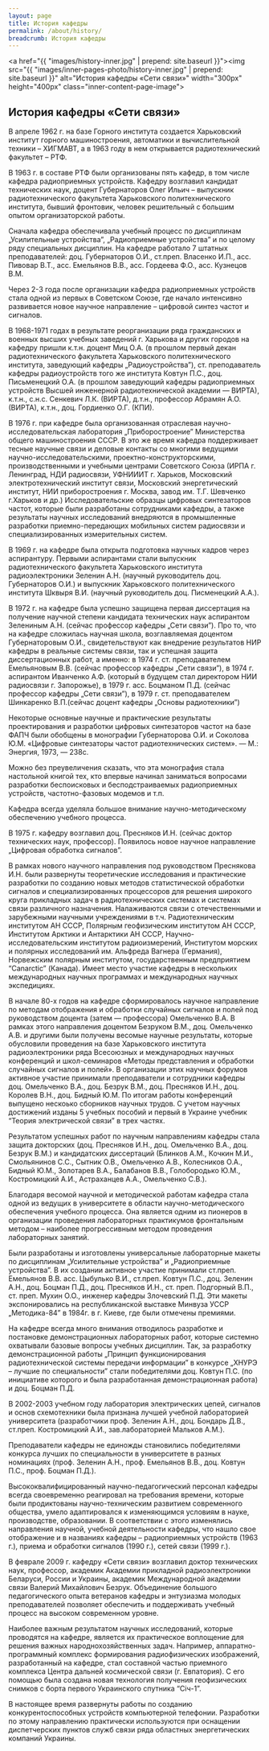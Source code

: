```yaml
---
layout: page
title: История кафедры
permalink: /about/history/
breadcrumb: История кафедры
---
```

<a href="{{ "images/history-inner.jpg" | prepend: site.baseurl }}"><img src="{{ "images/inner-pages-photo/history-inner.jpg" | prepend: site.baseurl }}" alt="История кафедры «Сети связи»" width="300px" height="400px" class="inner-content-page-image"></a>

## История кафедры «Сети связи»

В апреле 1962 г. на базе Горного института создается Харьковский институт горного машиностроения, автоматики и вычислительной техники – ХИГМАВТ, а в 1963 году в нем открывается радиотехнический факультет – РТФ.

В 1963 г. в составе РТФ были организованы пять кафедр, в том числе кафедра радиоприемных устройств. Кафедру возглавил кандидат технических наук, доцент Губернаторов Олег Ильич – выпускник радиотехнического факультета Харьковского политехнического института, бывший фронтовик, человек решительный с большим опытом организаторской работы.

Сначала кафедра обеспечивала учебный процесс по дисциплинам „Усилительные устройства”, „Радиоприемные устройства” и по целому ряду специальных дисциплин. На кафедре работало 7 штатных преподавателей: доц. Губернаторов О.И., ст.преп. Власенко И.П., асс. Пивовар В.Т., асс. Емельянов В.В., асс. Гордеева Ф.О., асс. Кузнецов В.М.

Через 2-3 года после организации кафедра радиоприемных устройств стала одной из первых в Советском Союзе, где начало интенсивно развивается новое научное направление – цифровой синтез частот и сигналов.

В 1968-1971 годах в результате реорганизации ряда гражданских и военных высших учебных заведений г. Харькова и других городов на кафедру пришли к.т.н. доцент Миц О.А. (в прошлом первый декан радиотехнического факультета Харьковского политехнического института, заведующий кафедры „Радиоустройства”), ст. преподаватель кафедры радиоустройств того же института Ковтун П.С., доц. Письменецкий О.А. (в прошлом заведующий кафедры радиоприемных устройств Высшей инженерной радиотехнической академии — ВИРТА), к.т.н., с.н.с. Сенкевич Л.К. (ВИРТА), д.т.н., профессор Абрамян А.О. (ВИРТА), к.т.н., доц. Гордиенко О.Г. (КПИ).

В 1976 г. при кафедре была организованная отраслевая научно-исследовательская лаборатория „Приборостроение” Министерства общего машиностроения СССР. В это же время кафедра поддерживает тесные научные связи и деловые контакты со многими ведущими научно-исследовательскими, проектно-конструкторскими, производственными и учебными центрами Советского Союза (ИРПА г. Ленинград, НДИ радиосвязи, УФНИИИТ г. Харьков, Московский электротехнический институт связи, Московский энергетический институт, НИИ приборостроения г. Москва, завод им. Т.Г. Шевченко г.Харьков и др.)
Исследовательские образцы цифровых синтезаторов частот, которые были разработаны сотрудниками кафедры, а также результаты научных исследований внедряются в промышленные разработки приемно-передающих мобильных систем радиосвязи и специализированных измерительных систем.

В 1969 г. на кафедре была открыта подготовка научных кадров через аспирантуру. Первыми аспирантами стали выпускник радиотехнического факультета Харьковского института радиоэлектроники Зеленин А.Н. (научный руководитель доц. Губернаторов О.И.) и выпускник Харьковского политехнического института Шквыря В.И. (научный руководитель доц. Писменецкий А.А.).

В 1972 г. на кафедре была успешно защищена первая диссертация на получение научной степени кандидата технических наук аспирантом Зелениным А.Н. (сейчас профессор кафедры „Сети связи”). Про то, что на кафедре сложилась научная школа, возглавляемая доцентом Губернаторовым О.И., свидетельствуют как внедрение результатов НИР кафедры в реальные системы связи, так и успешная защита диссертационных работ, а именно: в 1974 г. ст. преподавателем Емельяновым В.В. (сейчас профессор кафедры „Сети связи”), в 1974 г. аспирантом Иванченко А.Ф. (который в будущем стал директором НИИ радиосвязи г. Запорожье), в 1979 г. асс. Боцманом П.Д. (сейчас профессор кафедры „Сети связи”), в 1979 г. ст. преподавателем Шинкаренко В.П.(сейчас доцент кафедры „Основы радиотехники”)

Некоторые основные научные и практические результаты проектирования и разработки цифровых синтезаторов частот на базе ФАПЧ были обобщены в монографии Губернаторова О.И. и Соколова Ю.М. «Цифровые синтезаторы частот радиотехнических систем». — М.: Энергия, 1973, — 238с.

Можно без преувеличения сказать, что эта монография стала настольной книгой тех, кто впервые начинал заниматься вопросами разработки беспоисковых и бесподстраиваемых радиоприемных устройств,  частотно-фазовых модемов и т.п.

Кафедра всегда уделяла большое внимание научно-методическому обеспечению учебного процесса.

В 1975 г. кафедру возглавил доц. Пресняков И.Н. (сейчас доктор технических наук, профессор). Появилось новое научное направление „Цифровая обработка сигналов”.

В рамках нового научного направления под руководством Преснякова И.Н. были развернуты теоретические исследования и практические разработки по созданию новых методов статистической обработки сигналов и специализированных процессоров для решения широкого круга прикладных задач в радиотехнических системах и системах связи различного назначения. Налаживаются связи с отечественными и зарубежными научными учреждениями в т.ч. Радиотехническим институтом АН СССР, Полярным геофизическим институтом АН СССР, Институтом Арктики и Антарктики АН СССР, Научно-исследовательским институтом радиоизмерений, Институтом морских и полярных исследований им. Альфреда Вагнера (Германия), Норвежским полярным институтом, государственным предприятием “Canarctic” (Канада). Имеет место участие кафедры в нескольких международных научных программах и международных научных экспедициях. 

В начале 80-х годов на кафедре сформировалось научное направление по методам отображения и обработки случайных сигналов и полей под руководством доцента (затем — профессора) Омельченко В.А. В рамках этого направления доцентом Безруком В.М., доц. Омельченко А.В. и другими были получены весомые научные результаты, которые обусловили проведения на базе Харьковского института радиоэлектроники ряда Всесоюзных и международных научных конференций и школ-семинаров «Методы представления и обработки случайных сигналов и полей». В организации этих научных форумов активное участие принимали преподаватели и сотрудники кафедры доц. Омельченко В.А., доц. Безрук В.М., доц. Пресняков И.Н., доц. Королев В.Н., доц. Бидный Ю.М. По итогам работы конференций выпущено нескоько сборников научных трудов. С учетом научных достижений изданы 5 учебных пособий и первый в Украине учебник “Теория электрической связи” в трех частях.

Результатом успешных работ по научным направлениям кафедры стала защита докторских (доц. Пресняков И.Н., доц. Омельченко В.А., доц. Безрук В.М.) и кандидатских диссертаций (Блинков А.М., Кочкин М.И., Смольянинов С.С., Сытник О.В., Омельченко А.В., Колесников О.А., Бидный Ю.М., Золотарев В.А., Балабанов В.В., Голобородько Ю.М., Костромицкий А.И., Астраханцев А.А., Омельченко С.В.).

Благодаря весомой научной и методической работам кафедра стала одной из ведущих в университете в области научно-методического обеспечения учебного процесса. Она является одним из пионеров в организации проведения лабораторных практикумов фронтальным методом – наиболее прогрессивным методом проведения лабораторных занятий.

Были разработаны и изготовлены универсальные лабораторные макеты по дисциплинам „Усилительные устройства” и „Радиоприемные устройства”. В их создании активное участие принимали ст.преп. Емельянов В.В. асс. Цыбулько В.И., ст.преп. Ковтун П.С., доц. Зеленин А.Н., доц. Боцман П.Д., доц. Пресняков И.Н., ст. преп. Подгорный В.П., ст. преп. Мухин О.О., инженер кафедры Злочевский П.Д. Эти макеты экспонировались на республиканской выставке Минвуза УССР „Методика-84” в 1984г. в г. Киеве, где были отмечены премиями.

На кафедре всегда много внимания отводилось разработке и постановке демонстрационных лабораторных работ, которые системно охватывали базовые вопросы учебных дисциплин. Так, за разработку демонстрационной работы „Принцип функционирования радиотехнической системы передачи информации” в конкурсе „ХНУРЭ – лучшие по специальности” стали победителями доц. Ковтун П.С. (по инициативе которого и была разработанная демонстрационная работа) и доц. Боцман П.Д.

В 2002-2003 учебном году лаборатория электрических цепей, сигналов и основ схемотехники была признана лучшей учебной лабораторией университета (разработчики проф. Зеленин А.Н., доц. Бондарь Д.В., ст.преп. Костромицкий А.И., зав.лабораторией Мальков А.М.).

Преподаватели кафедры не единожды становились победителями конкурса лучших по специальности в университете в разных номинациях (проф. Зеленин А.Н., проф. Емельянов В.В., доц. Ковтун П.С., проф. Боцман П.Д.).

Высококвалифицированный научно-педагогический персонал кафедры всегда своевременно реагировал на требования времени, которые были продиктованы научно-техническим развитием современного общества, умело адаптировался к изменяющимся условиям в науке, производстве, образовании. В соответствии с этого изменялись направления научной, учебной деятельности кафедры, что нашло свое отображение и в названиях кафедры – радиоприемных устройств (1963 г.), приема и обработки сигналов (1990 г.), сетей связи (1999 г.).

В феврале 2009 г. кафедру «Сети связи» возглавил доктор технических наук, профессор, академик Академии прикладной радиоэлектроники Беларуси, России и Украины, академик Международной академии связи Валерий Михайлович Безрук.
Объединение большого педагогического опыта ветеранов кафедры и энтузиазма молодых преподавателей позволяет обеспечить и поддерживать учебный процесс на высоком современном уровне.

Наиболее важным результатом научных исследований, которые проводятся на кафедре, является их практическое воплощение для решения важных народнохозяйственных задач. Например, аппаратно-программный комплекс формирования радиофизических изображений, разработанный на кафедре, стал составной частью приемного комплекса Центра дальней космической связи (г. Евпатория). С его помощью была создана новая технология получения геофизических снимков с борта первого Украинского спутника “Січ-1”.

В настоящее время развернуты работы по созданию конкурентоспособных устройств компьютерной телефонии. Разработки по этому направлению  практически используются при оснащении диспетчерских пунктов служб связи ряда областных энергетических компаний Украины.